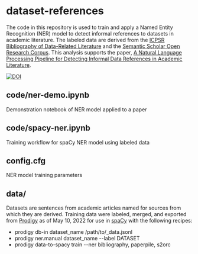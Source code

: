 # dataset-references

The code in this repository is used to train and apply a Named Entity Recognition (NER) model to detect informal references to datasets in academic literature. The labeled data are derived from the [ICPSR Bibliography of Data-Related Literature](https://www.icpsr.umich.edu/web/pages/ICPSR/citations/) and the [Semantic Scholar Open Research Corpus](https://github.com/allenai/s2orc). This analysis supports the paper, [A Natural Language Processing Pipeline for Detecting Informal Data References in Academic Literature](https://arxiv.org/abs/2205.11651).

[![DOI](https://zenodo.org/badge/498433238.svg)](https://zenodo.org/badge/latestdoi/498433238)

## code/ner-demo.ipynb
Demonstration notebook of NER model applied to a paper

## code/spacy-ner.ipynb
Training workflow for spaCy NER model using labeled data

## config.cfg
NER model training parameters

## data/
Datasets are sentences from academic articles named for sources from which they are derived. Training data were labeled, merged, and exported from [Prodigy](https://prodi.gy/docs/named-entity-recognition) as of May 10, 2022 for use in [spaCy](https://spacy.io/usage/training) with the following recipes:
* prodigy db-in dataset_name /path/to/_data.jsonl
* prodigy ner.manual dataset_name --label DATASET
* prodigy data-to-spacy train --ner bibliography, paperpile, s2orc
